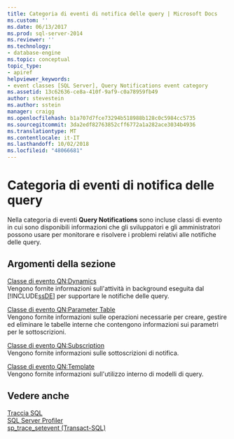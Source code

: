 ```yaml
---
title: Categoria di eventi di notifica delle query | Microsoft Docs
ms.custom: ''
ms.date: 06/13/2017
ms.prod: sql-server-2014
ms.reviewer: ''
ms.technology:
- database-engine
ms.topic: conceptual
topic_type:
- apiref
helpviewer_keywords:
- event classes [SQL Server], Query Notifications event category
ms.assetid: 13c62636-ce8a-410f-9af9-c0a78959fb49
author: stevestein
ms.author: sstein
manager: craigg
ms.openlocfilehash: b1a707d7fce73294b518988b128c0c5984cc5735
ms.sourcegitcommit: 3da2edf82763852cff6772a1a282ace3034b4936
ms.translationtype: MT
ms.contentlocale: it-IT
ms.lasthandoff: 10/02/2018
ms.locfileid: "48066681"
---
```

# <a name="query-notifications-event-category"></a>Categoria di eventi di notifica delle query
  Nella categoria di eventi **Query Notifications** sono incluse classi di evento in cui sono disponibili informazioni che gli sviluppatori e gli amministratori possono usare per monitorare e risolvere i problemi relativi alle notifiche delle query.  
  
## <a name="in-this-section"></a>Argomenti della sezione  
 [Classe di evento QN:Dynamics](qn-dynamics-event-class.md)  
 Vengono fornite informazioni sull'attività in background eseguita dal [!INCLUDE[ssDE](../../includes/ssde-md.md)] per supportare le notifiche delle query.  
  
 [Classe di evento QN:Parameter Table](qn-parameter-table-event-class.md)  
 Vengono fornite informazioni sulle operazioni necessarie per creare, gestire ed eliminare le tabelle interne che contengono informazioni sui parametri per le sottoscrizioni.  
  
 [Classe di evento QN:Subscription](qn-subscription-event-class.md)  
 Vengono fornite informazioni sulle sottoscrizioni di notifica.  
  
 [Classe di evento QN:Template](qn-template-event-class.md)  
 Vengono fornite informazioni sull'utilizzo interno di modelli di query.  
  
## <a name="see-also"></a>Vedere anche  
 [Traccia SQL](../sql-trace/sql-trace.md)   
 [SQL Server Profiler](../../tools/sql-server-profiler/sql-server-profiler.md)   
 [sp_trace_setevent &#40;Transact-SQL&#41;](/sql/relational-databases/system-stored-procedures/sp-trace-setevent-transact-sql)  
  
  
